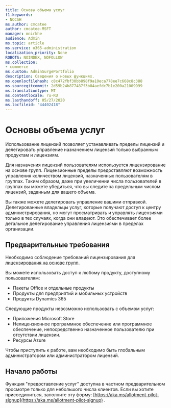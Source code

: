 ```yaml
---
title: Основы объема услуг
f1.keywords:
- NOCSH
ms.author: cmcatee
author: cmcatee-MSFT
manager: mnirkhe
audience: Admin
ms.topic: article
ms.service: o365-administration
localization_priority: None
ROBOTS: NOINDEX, NOFOLLOW
ms.collection:
- commerce
ms.custom: AdminSurgePortfolio
description: Сведения о новых функциях.
ms.openlocfilehash: c8c472fbf30bb898f9a10eca778ee7c668c8c388
ms.sourcegitcommit: 2d59b24b877487f3b84aefdc7b1e200a21009999
ms.translationtype: MT
ms.contentlocale: ru-RU
ms.lasthandoff: 05/27/2020
ms.locfileid: "44402418"
---
```

# <a name="allotment-basics"></a>Основы объема услуг

Использование лицензий позволяет устанавливать пределы лицензий и делегировать управление назначением лицензий только выбранным продуктам и лицензиям.

Для назначения лицензий пользователям используется лицензирование на основе групп. Лицензионные пределы предоставляют возможность управления количеством лицензий, назначенных пользователям в группах. Таким образом, даже при увеличении числа пользователей в группах вы можете убедиться, что вы следите за предельным числом лицензий, заданным для вашего объема.

Вы также можете делегировать управление вашими отправкой. Делегированные владельцы услуг, которые получают доступ к центру администрирования, но могут просматривать и управлять лицензиями только в тех случаях, когда они владеют. Это обеспечивает более детальное делегирование управления лицензиями в пределах организации.

## <a name="prerequisites"></a>Предварительные требования

Необходимо соблюдение требований лицензирования для [лицензирования на основе групп](https://docs.microsoft.com/azure/active-directory/fundamentals/active-directory-licensing-whatis-azure-portal#licensing-requirements).

Вы можете использовать доступ к любому продукту, доступному пользователям:

- Пакеты Office и отдельные продукты
- Продукты для предприятий и мобильных устройств
- Продукты Dynamics 365

Следующие продукты невозможно использовать с объемом услуг:

- Приложения Microsoft Store
- Нелицензионное программное обеспечение или программное обеспечение, непосредственно назначенное пользователю при отсутствии лицензии.
- Ресурсы Azure

Чтобы приступить к работе, вам необходимо быть глобальным администратором или администратором лицензий.

## <a name="getting-started"></a>Начало работы

Функция "предоставление услуг" доступна в частном предварительном просмотре только для небольшого числа клиентов. Если вы хотите присоединиться, заполните эту форму: [https://aka.ms/allotment-pilot-signup](https://aka.ms/allotment-pilot-signup) .
